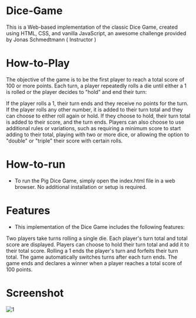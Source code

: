 # Dice-Game
This is a Web-based implementation of the classic Dice Game, created using HTML, CSS, and vanilla JavaScript, an awesome challenge provided by Jonas Schmedtmann ( Instructor )

# How-to-Play
The objective of the game is to be the first player to reach a total score of 100 or more points. Each turn, a player repeatedly rolls a die until either a 1 is rolled or the player decides to "hold" and end their turn:

If the player rolls a 1, their turn ends and they receive no points for the turn. If the player rolls any other number, it is added to their turn total and they can choose to either roll again or hold. If they choose to hold, their turn total is added to their score, and the turn ends. Players can also choose to use additional rules or variations, such as requiring a minimum score to start adding to their total, playing with two or more dice, or allowing the option to "double" or "triple" their score with certain rolls.

# How-to-run
* To run the Pig Dice Game, simply open the index.html file in a web browser. No additional installation or setup is required.

# Features
* This implementation of the Dice Game includes the following features:

Two players take turns rolling a single die. Each player's turn total and total score are displayed. Players can choose to hold their turn total and add it to their total score. Rolling a 1 ends the player's turn and forfeits their turn total. The game automatically switches turns after each turn ends. The game ends and declares a winner when a player reaches a total score of 100 points.

# Screenshot

![1](https://github.com/Hashuudev/Dice-Game/assets/94761963/65f06a0e-ab78-4fdd-970d-d56e3a21cdda)
